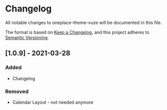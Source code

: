 # Changelog

All notable changes to oneplace-theme-vuze will be documented in this file.

The format is based on [Keep a Changelog](https://keepachangelog.com/en/1.0.0/),
and this project adheres to [Semantic Versioning](https://semver.org/spec/v2.0.0.html).


## [1.0.9] - 2021-03-28

### Added

- Changelog

### Removed

- Calendar Layout - not needed anymore